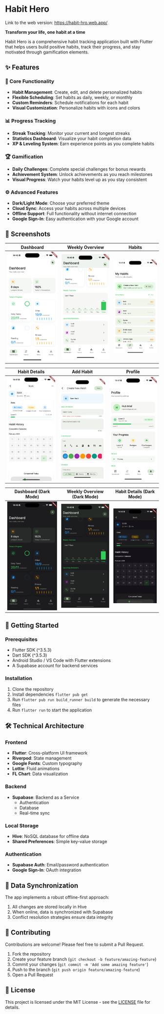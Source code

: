 # Habit Hero

Link to the web version: https://habit-hro.web.app/

**Transform your life, one habit at a time**

Habit Hero is a comprehensive habit tracking application built with Flutter that helps users build positive habits, track their progress, and stay motivated through gamification elements.

## ✨ Features

### 🎯 Core Functionality
- **Habit Management**: Create, edit, and delete personalized habits
- **Flexible Scheduling**: Set habits as daily, weekly, or monthly
- **Custom Reminders**: Schedule notifications for each habit
- **Visual Customization**: Personalize habits with icons and colors

### 📊 Progress Tracking
- **Streak Tracking**: Monitor your current and longest streaks
- **Statistics Dashboard**: Visualize your habit completion data
- **XP & Leveling System**: Earn experience points as you complete habits

### 🏆 Gamification
- **Daily Challenges**: Complete special challenges for bonus rewards
- **Achievement System**: Unlock achievements as you reach milestones
- **Visual Progress**: Watch your habits level up as you stay consistent

### ⚙️ Advanced Features
- **Dark/Light Mode**: Choose your preferred theme
- **Cloud Sync**: Access your habits across multiple devices
- **Offline Support**: Full functionality without internet connection
- **Google Sign-In**: Easy authentication with your Google account

## 📱 Screenshots

| Dashboard | Weekly Overview | Habits |
|---------------|-----------|------------|
| ![Splash](assets/screenshots/sc1.png) | ![Dashboard](assets/screenshots/sc3.png) | ![Habits](assets/screenshots/sc7.png) |

| Habit Details | Add Habit | Profile |
|-----------|------------|---------|
| ![Add Habit](assets/screenshots/sc8.png) | ![Statistics](assets/screenshots/sc9.png) | ![Profile](assets/screenshots/sc11.png) |

| Dashboard (Dark Mode) | Weekly Overview (Dark Mode) | Habit Details (Dark Mode) |
|---------------|-----------|------------|
| ![Splash](assets/screenshots/sc2.png) | ![Dashboard](assets/screenshots/sc4.png) | ![Habits](assets/screenshots/sc6.png) |

## 🚀 Getting Started

### Prerequisites
- Flutter SDK (^3.5.3)
- Dart SDK (^3.5.3)
- Android Studio / VS Code with Flutter extensions
- A Supabase account for backend services

### Installation

1. Clone the repository
2. Install dependencies `flutter pub get`
3. Run `flutter pub run build_runner build` to generate the necessary files
4. Run `flutter run` to start the application



## 🛠️ Technical Architecture

### Frontend
- **Flutter**: Cross-platform UI framework
- **Riverpod**: State management
- **Google Fonts**: Custom typography
- **Lottie**: Fluid animations
- **FL Chart**: Data visualization

### Backend
- **Supabase**: Backend as a Service
  - Authentication
  - Database
  - Real-time sync
  
### Local Storage
- **Hive**: NoSQL database for offline data
- **Shared Preferences**: Simple key-value storage

### Authentication
- **Supabase Auth**: Email/password authentication
- **Google Sign-In**: OAuth integration


## 🔄 Data Synchronization

The app implements a robust offline-first approach:
1. All changes are stored locally in Hive
2. When online, data is synchronized with Supabase
3. Conflict resolution strategies ensure data integrity

## 🤝 Contributing

Contributions are welcome! Please feel free to submit a Pull Request.

1. Fork the repository
2. Create your feature branch (`git checkout -b feature/amazing-feature`)
3. Commit your changes (`git commit -m 'Add some amazing feature'`)
4. Push to the branch (`git push origin feature/amazing-feature`)
5. Open a Pull Request

## 📝 License

This project is licensed under the MIT License - see the [LICENSE](LICENSE) file for details.
